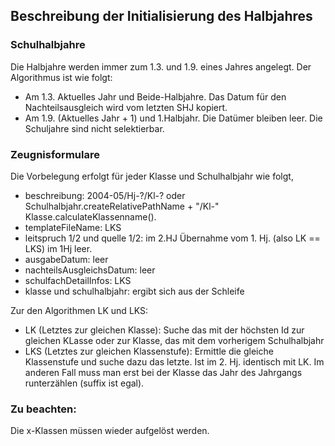 ## Beschreibung der Initialisierung des Halbjahres
### Schulhalbjahre
Die Halbjahre werden immer zum 1.3. und 1.9. eines Jahres angelegt.
Der Algorithmus ist wie folgt:
- Am 1.3. Aktuelles Jahr und Beide-Halbjahre. Das Datum für den Nachteilsausgleich wird vom letzten SHJ kopiert.
- Am 1.9. (Aktuelles Jahr + 1) und 1.Halbjahr. Die Datümer bleiben leer.
Die Schuljahre sind nicht selektierbar.

### Zeugnisformulare
Die Vorbelegung erfolgt für jeder Klasse und Schulhalbjahr wie folgt,

- beschreibung:  2004-05/Hj-?/Kl-? oder Schulhalbjahr.createRelativePathName + "/Kl-" Klasse.calculateKlassenname().
- templateFileName:  LKS
- leitspruch 1/2 und quelle 1/2: im 2.HJ Übernahme vom 1. Hj. (also LK == LKS) im 1Hj leer.
- ausgabeDatum:  leer
- nachteilsAusgleichsDatum: leer
- schulfachDetailInfos: LKS
- klasse und schulhalbjahr: ergibt sich aus der Schleife

Zur den Algorithmen LK und LKS:

- LK (Letztes zur gleichen Klasse): Suche das mit der höchsten Id zur gleichen KLasse oder
zur Klasse, das mit dem vorherigem Schulhalbjahr
- LKS (Letztes zur gleichen Klassenstufe): Ermittle die gleiche Klassenstufe und
suche dazu das letzte.
Ist im 2. Hj. identisch mit LK. Im anderen Fall muss man erst bei der Klasse das Jahr
des Jahrgangs runterzählen (suffix ist egal).

### Zu beachten:
Die x-Klassen müssen wieder aufgelöst werden.
